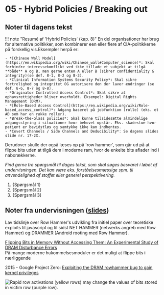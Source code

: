 # 05 - Hybrid Policies / Breaking out

## Noter til dagens tekst

!!! note "Resumé af 'Hybrid Policies' (kap. 8)"
    En del organisationer har brug for alternative politikker, som kombinerer een eller flere af CIA-politikkerne på forskellig vis.Eksempler herpå er:

    - *[Chinese Wall Model](https://en.wikipedia.org/wiki/Chinese_wall#Computer_science)*: Skal forhindre interessekonflikt ved ikke tillade et subjekt at tilgå **både** A og B, men gerne enten A eller B (sikrer confidentiality & integrity)(se def. 8-1, 8-2 og 8-3).
    - *Clinical Information Systems Security Policy*: Skal sikre fortrolighed og integritet OG autorisere den der laver ændringer (se def. 8-6, 8-7 og 8-8).   
    - *Originator Controlled Access Control*: Skal sikre at ophavsrettigheder bliver overholdt. Eksempel: Digital Rights Management (DRM).   
    - *[Role-Based Access Control](https://en.wikipedia.org/wiki/Role-based_access_control)*: Adgang baseret på jobfunktion (rolle) (eks. et AD som har en række roller).   
    - *Break-the-Glass policies*: Skal kunne tilsidesætte almindelige adgangsstyring i situationer hvor behovet opstår. Eks. skadestue hvor patient er bevidstløs og samtykke ikke kan indhentes.
    - *Covert Channels / Side Channels and Deducibility*: Se dagens slides slide nr. 17-2X.

Derudover skulle der også læses op på 'row hammer', som går ud på at flippe bits uden at tilgå dem i moderne ram, hvor de enkelte bits aflader ind i naborækkerne.

*Find gerne tre spørgsmål til dages tekst, som skal søges besvaret i løbet af undervisningen. Det kan være eks. forståelsesmæssige spm. til anvendelighed af stoffet eller generel perspektivering.*

1. {Spørgsmål 1}
2. {Spørgsmål 2}
3. {Spørgsmål 3}

## Noter fra undervisningen ([slides](https://github.com/kramse/security-courses/blob/master/courses/system-and-software/system-security/5-hybrid-policies.pdf))

Lav tidslinje over Row Hammer's udvikling fra initiel paper over teoretiske exploits til javascript og til sidst NET HAMMER (netværks angreb med Row Hammer) og DRAMMER (Android rooting med Row Hammer).

[Flipping Bits in Memory Without Accessing Them:
An Experimental Study of DRAM Disturbance Errors](../assets/kim-isca14-flipping-bits.pdf)    
På mange moderne hukommelsesmoduler er det muligt at flippe bits i nærliggende

2015 - Google Project Zero: [Exploiting the DRAM rowhammer bug to gain kernel privileges](https://googleprojectzero.blogspot.com/2015/03/exploiting-dram-rowhammer-bug-to-gain.html)

![Rapid row activations (yellow rows) may change the values of bits stored in victim row (purple row).](https://upload.wikimedia.org/wikipedia/commons/c/c8/Row_hammer.svg)

[^1]: Man kan også bruge fodnoter.  
